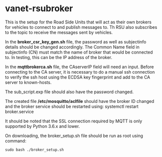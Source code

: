# vanet-rsubroker

This is the setup for the Road Side Units that will act as their own brokers for vehicles to connect to and publish messages to. Th RSU also subscribes to the topic to receive the messages sent by vehicles.

In the **broker_csr_key_gen.sh** file, the password as well as subjectinfo details should be changed accordingly. The Common Name field in subjectinfo (CN) must match the name of broker that would be connected to. In testing, this can be the IP address of the broker.

In the **mqttbrokerca.sh** file, the CAserverIP field will need an input. Before connecting to the CA server, it is necessary to do a manual ssh connection to verify the ssh host using the ECDSA key fingerprint and add to the CA server to known-hosts.

The sub_script.exp file should also have the password changed.

The created file **/etc/mosquitto/aclfile** should have the broker ID changed and the broker service should be restarted using:
    systemctl restart broker.service

It should be noted that the SSL connection required by MQTT is only supported by Python 3.6.x and lower.

On downloading, the broker_setup.sh file should be run as root using command:

    sudo bash ./broker_setup.sh